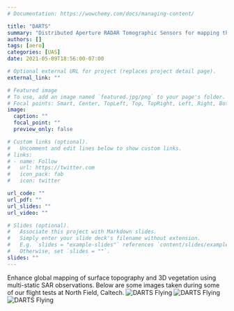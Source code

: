 ```yaml
---
# Documentation: https://wowchemy.com/docs/managing-content/

title: "DARTS"
summary: "Distributed Aperture RADAR Tomographic Sensors for mapping the surface topography and vegetation structures of planet Earth"
authors: []
tags: [aero]
categories: [UAS]
date: 2021-05-09T18:56:00-07:00

# Optional external URL for project (replaces project detail page).
external_link: ""

# Featured image
# To use, add an image named `featured.jpg/png` to your page's folder.
# Focal points: Smart, Center, TopLeft, Top, TopRight, Left, Right, BottomLeft, Bottom, BottomRight.
image:
  caption: ""
  focal_point: ""
  preview_only: false

# Custom links (optional).
#   Uncomment and edit lines below to show custom links.
# links:
# - name: Follow
#   url: https://twitter.com
#   icon_pack: fab
#   icon: twitter

url_code: ""
url_pdf: ""
url_slides: ""
url_video: ""

# Slides (optional).
#   Associate this project with Markdown slides.
#   Simply enter your slide deck's filename without extension.
#   E.g. `slides = "example-slides"` references `content/slides/example-slides.md`.
#   Otherwise, set `slides = ""`.
slides: ""
---
```


Enhance global mapping of surface topography and 3D vegetation using multi-static SAR observations.
Below are some images taken during some of our flight tests at North Field, Caltech.
![DARTS Flying](/content/project/DARTS1.jpg)
![DARTS Flying](/content/project/DARTS2.jpg)
![DARTS Flying](/content/project/DARTS3.jpg)

